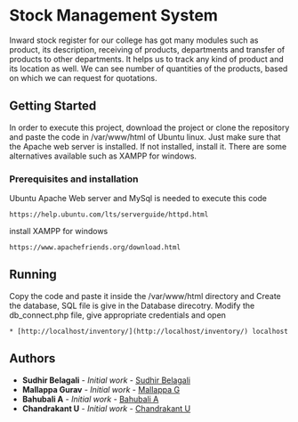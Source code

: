 # Stock Management System
Inward stock register for our college has got many modules such as product, its description, receiving of products, departments and transfer of products to other departments. It helps us to track any kind of product and its location as well. We can see number of quantities of the products, based on which we can request for quotations.
## Getting Started
In order to execute this project, download the project or clone the repository and paste the code in /var/www/html of Ubuntu linux. Just make sure that the Apache web server is installed. If not installed, install it. There are some alternatives available such as XAMPP for windows. 
### Prerequisites and installation 
Ubuntu Apache Web server and MySql is needed to execute this code
```
https://help.ubuntu.com/lts/serverguide/httpd.html
```
install XAMPP for windows 
```
https://www.apachefriends.org/download.html
```
## Running
Copy the code and paste it inside the /var/www/html directory and Create the database, SQL file is give in the Database direcotry. Modify the db_connect.php file, give appropriate credentials and open
```
* [http://localhost/inventory/](http://localhost/inventory/) localhost
```
## Authors

* **Sudhir Belagali** - *Initial work* - [Sudhir Belagali](https://github.com/sudhirbelagali)
* **Mallappa Gurav** - *Initial work* - [Mallappa G](https://www.facebook.com/mallappa.gurav.90)
* **Bahubali A** - *Initial work* - [Bahubali A](https://www.facebook.com/bahubali.akiwate.7)
* **Chandrakant U** - *Initial work* - [Chandrakant U](https://www.facebook.com/chandrakant.umarani)
